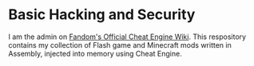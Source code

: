 # Basic Hacking and Security
I am the admin on [Fandom's Official Cheat Engine Wiki](https://cheat-engine-restored.fandom.com/wiki/Cheat_Engine_Wiki). This respository contains my collection of Flash game and Minecraft mods written in Assembly, injected into memory using Cheat Engine.
